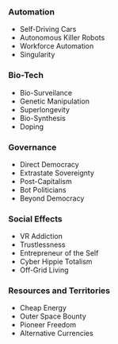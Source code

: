 ### Automation

* Self-Driving Cars
* Autonomous Killer Robots
* Workforce Automation
* Singularity


### Bio-Tech

* Bio-Surveilance
* Genetic Manipulation
* Superlongevity
* Bio-Synthesis
* Doping


### Governance

* Direct Democracy
* Extrastate Sovereignty
* Post-Capitalism
* Bot Politicians
* Beyond Democracy


### Social Effects

* VR Addiction
* Trustlessness
* Entrepreneur of the Self
* Cyber Hippie Totalism
* Off-Grid Living


### Resources and Territories

* Cheap Energy
* Outer Space Bounty
* Pioneer Freedom
* Alternative Currencies
